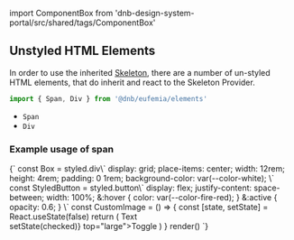 import ComponentBox from 'dnb-design-system-portal/src/shared/tags/ComponentBox'

## Unstyled HTML Elements

In order to use the inherited [Skeleton](/uilib/components/skeleton), there are a number of un-styled HTML elements, that do inherit and react to the Skeleton Provider.

```jsx
import { Span, Div } from '@dnb/eufemia/elements'
```

- `Span`
- `Div`

### Example usage of span

<ComponentBox data-visual-test="span-skeleton" useRender>
{`
const Box = styled.div\`
	display: grid;
	place-items: center;
	width: 12rem;
	height: 4rem;
	padding: 0 1rem;
	background-color: var(--color-white);
\`
const StyledButton = styled.button\`
	display: flex;
	justify-content: space-between;
	width: 100%;
	&:hover {
		color: var(--color-fire-red);
	}
	&:active {
		opacity: 0.6;
	}
\`
const CustomImage = () => {
	const [state, setState] = React.useState(false)
	return (
		<Skeleton show={state}>
			<Box>
				<StyledButton className="dnb-button dnb-button--reset">
					<Span>Text</Span>
					<IconPrimary icon="chevron_right" />
				</StyledButton>
			</Box>
			<br />
			<Skeleton.Exclude>
				<ToggleButton checked={state} on_change={({ checked }) => setState(checked)} top="large">Toggle</ToggleButton>
			</Skeleton.Exclude>
		</Skeleton>
	)
}
render(<CustomImage />)
`}
</ComponentBox>
